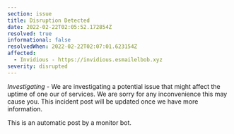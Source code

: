 ```yaml
---
section: issue
title: Disruption Detected
date: 2022-02-22T02:05:52.172854Z
resolved: true
informational: false
resolvedWhen: 2022-02-22T02:07:01.623154Z
affected:
  - Invidious - https://invidious.esmailelbob.xyz
severity: disrupted
---
```

*Investigating* - We are investigating a potential issue that might affect the uptime of one our of services. We are sorry for any inconvenience this may cause you. This incident post will be updated once we have more information.

This is an automatic post by a monitor bot.
        